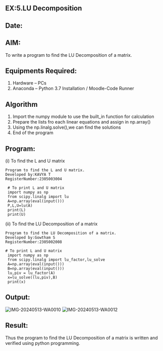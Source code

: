 ## EX:5.LU Decomposition 
## Date:
## AIM:
To write a program to find the LU Decomposition of a matrix.

## Equipments Required:
1. Hardware – PCs
2. Anaconda – Python 3.7 Installation / Moodle-Code Runner

## Algorithm
1. Import the numpy module to use the built_in function for calculation 
2. Prepare the lists fro each linear equations and assign in np.array()
3. Using the np.linalg.solve(),we can find the solutions
4. End of the program

## Program:
(i) To find the L and U matrix
```
Program to find the L and U matrix.
Developed by:KAVYA T
RegisterNumber:2305003004 
```
```
 # To print L and U matrix
 import numpy as np
 from scipy.linalg import lu
 A=np.array(eval(input()))
 P,L,U=lu(A)
 print(L)
 print(U)
```
(ii) To find the LU Decomposition of a matrix
```
Program to find the LU Decomposition of a matrix.
Developed by:Gowtham S
RegisterNumber:2305002008 
```
```
# To print L and U matrix
 import numpy as np
 from scipy.linalg import lu_factor,lu_solve
 A=np.array(eval(input()))
 B=np.array(eval(input()))
 lu,piv = lu_factor(A)
 x=lu_solve((lu,piv),B)
 print(x)
```

## Output:
![IMG-20240513-WA0010](https://github.com/gowxz/LU-Decomposition/assets/155504997/b9089a6f-a1ce-4b93-8fea-5dc75979e036)
![IMG-20240513-WA0012](https://github.com/gowxz/LU-Decomposition/assets/155504997/d048de1a-d873-447e-bb3e-6241213c4dcb)

## Result:
Thus the program to find the LU Decomposition of a matrix is written and verified using python programming.

